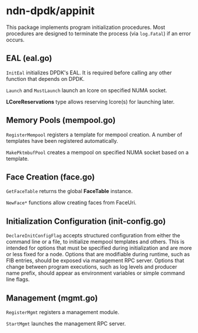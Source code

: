 # ndn-dpdk/appinit

This package implements program initialization procedures.
Most procedures are designed to terminate the process (via `log.Fatal`) if an error occurs.

## EAL (eal.go)

`InitEal` initializes DPDK's EAL.
It is required before calling any other function that depends on DPDK.

`Launch` and `MustLaunch` launch an lcore on specified NUMA socket.

**LCoreReservations** type allows reserving lcore(s) for launching later.

## Memory Pools (mempool.go)

`RegisterMempool` registers a template for mempool creation.
A number of templates have been registered automatically.

`MakePktmbufPool` creates a mempool on specified NUMA socket based on a template.

## Face Creation (face.go)

`GetFaceTable` returns the global **FaceTable** instance.

`NewFace*` functions allow creating faces from FaceUri.

## Initialization Configuration (init-config.go)

`DeclareInitConfigFlag` accepts structured configuration from either the command line or a file, to initialize mempool templates and others.
This is intended for options that must be specified during initialization and are more or less fixed for a node.
Options that are modifiable during runtime, such as FIB entries, should be exposed via management RPC server.
Options that change between program executions, such as log levels and producer name prefix, should appear as environment variables or simple command line flags.

## Management (mgmt.go)

`RegisterMgmt` registers a management module.

`StartMgmt` launches the management RPC server.
